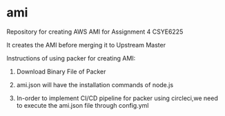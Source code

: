 # ami

Repository for creating AWS AMI for Assignment 4 CSYE6225

It creates the AMI before merging it to Upstream Master

Instructions of using packer for creating AMI:

1. Download Binary File of Packer

2. ami.json will have the installation commands of node.js

3. In-order to implement CI/CD pipeline for packer using circleci,we need to execute the ami.json file through config.yml